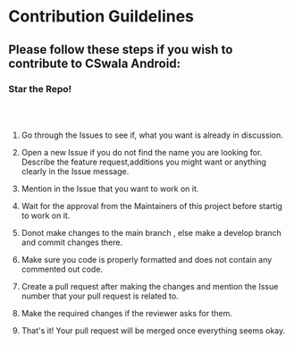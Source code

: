 # Contribution Guildelines

## Please follow these steps if you wish to contribute to CSwala Android:

### Star the Repo!
<br>
<br>

1. Go through the Issues to see if, what you want is already in discussion.

2. Open a new Issue if you do not find the name you are looking for. Describe the feature request,additions you might want or anything clearly in the Issue message.

3. Mention in the Issue that you want to work on it.

4. Wait for the approval from the Maintainers of this project before startig to work on it.

5. Donot make changes to the main branch , else make a develop branch and commit changes there.

6. Make sure you code is properly formatted and does not contain any commented out code.

7. Create a pull request after making the changes and mention the Issue number that your pull request is related to.

8. Make the required changes if the reviewer asks for them. 

9. That's it! Your pull request will be merged once everything seems okay.



